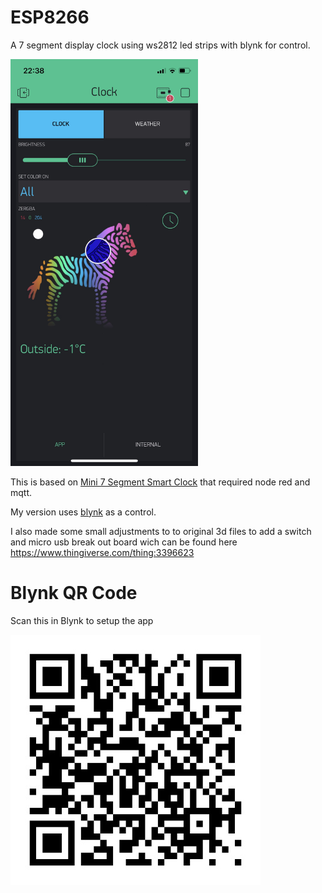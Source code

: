 # ESP8266

A 7 segment display clock using ws2812 led strips with blynk for control.

<img src="https://raw.githubusercontent.com/martinj/esp8266-clock/master/images/app.jpg" width="300">

This is based on [Mini 7 Segment Smart Clock](https://www.thingiverse.com/thing:3117494) that required node red and mqtt.

My version uses [blynk](https://www.blynk.cc/) as a control.

I also made some small adjustments to to original 3d files to add a switch and micro usb break out board wich can be found here
https://www.thingiverse.com/thing:3396623

# Blynk QR Code

Scan this in Blynk to setup the app

![Blynk QR](https://raw.githubusercontent.com/martinj/esp8266-clock/master/images/blynk-qr.jpg)
